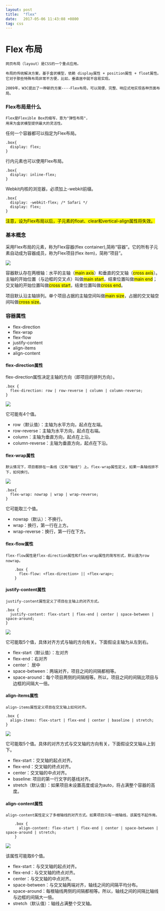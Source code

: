 ```yaml
---
layout: post
title:  "flex"
date:   2017-05-06 11:43:08 +0800
tag: css
---
```


# Flex 布局

    网页布局（layout）是CSS的一个重点应用。

    布局的传统解决方案，基于盒状模型，依赖 display属性 + position属性 + float属性。
    它对于那些特殊布局非常不方便，比如，垂直居中就不容易实现。

    2009年，W3C提出了一种新的方案----Flex布局，可以简便、完整、响应式地实现各种页面布局。
    
### Flex布局是什么

    Flex是Flexible Box的缩写，意为"弹性布局"，
    用来为盒状模型提供最大的灵活性。
    
任何一个容器都可以指定为Flex布局。
```
.box{
  display: flex;
}
```
行内元素也可以使用Flex布局。
```
.box{
  display: inline-flex;
}
```
Webkit内核的浏览器，必须加上-webkit前缀。
```
.box{
  display: -webkit-flex; /* Safari */
  display: flex;
}
```

<font style="background:yellow;">注意，设为Flex布局以后，子元素的float、clear和vertical-align属性将失效。</font>
### 基本概念

采用Flex布局的元素，称为Flex容器(flex container),简称“容器”。它的所有子元素自动成为容器成员，称为Flex项目(flex item)，简称“项目”。

![](/images/posts/css/box-flex.png)

容器默认存在两根轴：水平的主轴（<font style="background:yellow;">main axis</font>）和垂直的交叉轴（<font style="background:yellow;">cross axis</font>）。主轴的开始位置（与边框的交叉点）叫做<font style="background:yellow;">main start</font>，结束位置叫做<font style="background:yellow;">main end</font>；交叉轴的开始位置叫做<font style="background:yellow;">cross start</font>，结束位置叫做<font style="background:yellow;">cross end</font>。

项目默认沿主轴排列。单个项目占据的主轴空间叫做<font style="background:yellow;">main size</font>，占据的交叉轴空间叫做<font style="background:yellow;">cross size</font>。

### 容器属性

* flex-direction
* flex-wrap
* flex-flow
* justify-content
* align-items
* align-content

#### flex-direction属性

flex-direction属性决定主轴的方向（即项目的排列方向）。
```
.box {
  flex-direction: row | row-reverse | column | column-reverse;
}
```

![](/images/posts/css/flex-direction.png)

它可能有4个值。

- row（默认值）：主轴为水平方向，起点在左端。
- row-reverse：主轴为水平方向，起点在右端。
- column：主轴为垂直方向，起点在上沿。
- column-reverse：主轴为垂直方向，起点在下沿。

#### flex-wrap属性 

    默认情况下，项目都排在一条线（又称"轴线"）上。flex-wrap属性定义，如果一条轴线排不下，如何换行。


![](/images/posts/css/flex-wrap.png)

```
.box{
  flex-wrap: nowrap | wrap | wrap-reverse;
}
```
它可能取三个值。

- nowrap（默认）：不换行。
- wrap：换行，第一行在上方。
- wrap-reverse：换行，第一行在下方。

####  flex-flow属性

    flex-flow属性是flex-direction属性和flex-wrap属性的简写形式，默认值为row nowrap。
    
```
    .box {
      flex-flow: <flex-direction> || <flex-wrap>;
    }

```

#### justify-content属性

    justify-content属性定义了项目在主轴上的对齐方式。
    
```
.box {
  justify-content: flex-start | flex-end | center | space-between | space-around;
}
```

![](/images/posts/css/justify-content.png)

它可能取5个值，具体对齐方式与轴的方向有关。下面假设主轴为从左到右。

- flex-start（默认值）：左对齐
- flex-end：右对齐
- center： 居中
- space-between：两端对齐，项目之间的间隔都相等。
- space-around：每个项目两侧的间隔相等。所以，项目之间的间隔比项目与边框的间隔大一倍。


####  align-items属性

    align-items属性定义项目在交叉轴上如何对齐。
    
```
.box {
  align-items: flex-start | flex-end | center | baseline | stretch;
}
```

![](/images/posts/css/align-items.png)

它可能取5个值。具体的对齐方式与交叉轴的方向有关，下面假设交叉轴从上到下。

- flex-start：交叉轴的起点对齐。
- flex-end：交叉轴的终点对齐。
- center：交叉轴的中点对齐。
- baseline: 项目的第一行文字的基线对齐。
- stretch（默认值）：如果项目未设置高度或设为auto，将占满整个容器的高度。

#### align-content属性

    align-content属性定义了多根轴线的对齐方式。如果项目只有一根轴线，该属性不起作用。
    
```
    .box {
      align-content: flex-start | flex-end | center | space-between | space-around | stretch;
    }

```
![](/images/posts/css/align-content.png)

该属性可能取6个值。

- flex-start：与交叉轴的起点对齐。
- flex-end：与交叉轴的终点对齐。
- center：与交叉轴的中点对齐。
- space-between：与交叉轴两端对齐，轴线之间的间隔平均分布。
- space-around：每根轴线两侧的间隔都相等。所以，轴线之间的间隔比轴线与边框的间隔大一倍。
- stretch（默认值）：轴线占满整个交叉轴。
